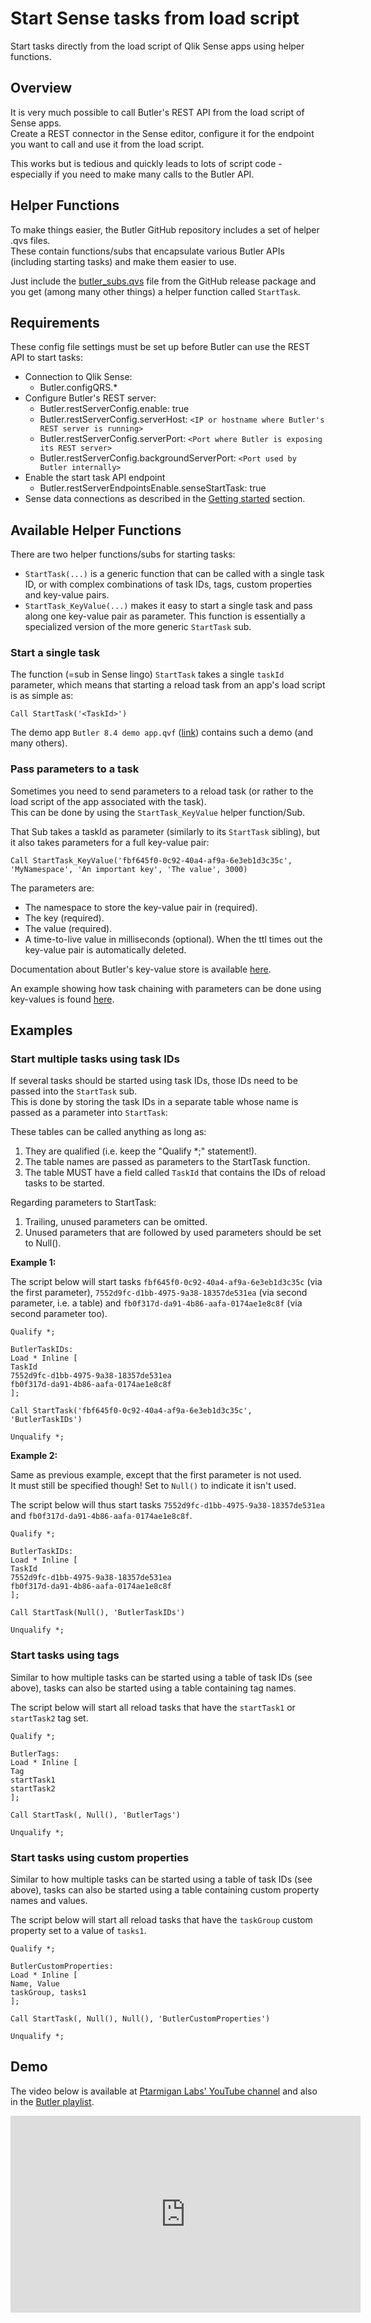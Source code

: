 # Start Sense tasks from load script

Start tasks directly from the load script of Qlik Sense apps using helper functions.

## Overview

It is very much possible to call Butler's REST API from the load script of Sense apps.  
Create a REST connector in the Sense editor, configure it for the endpoint you want to call and use it from the load script.

This works but is tedious and quickly leads to lots of script code - especially if you need to make many calls to the Butler API.

## Helper Functions

To make things easier, the Butler GitHub repository includes a set of helper .qvs files.  
These contain functions/subs that encapsulate various Butler APIs (including starting tasks) and make them easier to use.

Just include the [butler_subs.qvs](https://github.com/ptarmiganlabs/butler/blob/master/docs/sense_script/butler_subs.qvs) file from the GitHub release package and you get (among many other things) a helper function called `StartTask`.

## Requirements

These config file settings must be set up before Butler can use the REST API to start tasks:

- Connection to Qlik Sense:
  - Butler.configQRS.\*
- Configure Butler's REST server:
  - Butler.restServerConfig.enable: true
  - Butler.restServerConfig.serverHost: `<IP or hostname where Butler's REST server is running>`
  - Butler.restServerConfig.serverPort: `<Port where Butler is exposing its REST server>`
  - Butler.restServerConfig.backgroundServerPort: `<Port used by Butler internally>`
- Enable the start task API endpoint
  - Butler.restServerEndpointsEnable.senseStartTask: true
- Sense data connections as described in the [Getting started](/docs/getting-started/setup/data-connections) section.

## Available Helper Functions

There are two helper functions/subs for starting tasks:

- `StartTask(...)` is a generic function that can be called with a single task ID, or with complex combinations of task IDs, tags, custom properties and key-value pairs.
- `StartTask_KeyValue(...)` makes it easy to start a single task and pass along one key-value pair as parameter. This function is essentially a specialized version of the more generic `StartTask` sub.

### Start a single task

The function (=sub in Sense lingo) `StartTask` takes a single `taskId` parameter, which means that starting a reload task from an app's load script is as simple as:

```text
Call StartTask('<TaskId>')
```

The demo app `Butler 8.4 demo app.qvf` ([link](https://github.com/ptarmiganlabs/butler/tree/master/docs/sense_apps)) contains such a demo (and many others).

### Pass parameters to a task

Sometimes you need to send parameters to a reload task (or rather to the load script of the app associated with the task).  
This can be done by using the `StartTask_KeyValue` helper function/Sub.

That Sub takes a taskId as parameter (similarly to its `StartTask` sibling), but it also takes parameters for a full key-value pair:

```text
Call StartTask_KeyValue('fbf645f0-0c92-40a4-af9a-6e3eb1d3c35c', 'MyNamespace', 'An important key', 'The value', 3000)
```

The parameters are:

- The namespace to store the key-value pair in (required).
- The key (required).
- The value (required).
- A time-to-live value in milliseconds (optional). When the ttl times out the key-value pair is automatically deleted.

Documentation about Butler's key-value store is available [here](/docs/concepts/key-value/).

An example showing how task chaining with parameters can be done using key-values is found [here](/docs/examples/reload-chaining/).

## Examples

### Start multiple tasks using task IDs

If several tasks should be started using task IDs, those IDs need to be passed into the `StartTask` sub.  
This is done by storing the task IDs in a separate table whose name is passed as a parameter into `StartTask`:

These tables can be called anything as long as:

1. They are qualified (i.e. keep the "Qualify \*;" statement!).
2. The table names are passed as parameters to the StartTask function.
3. The table MUST have a field called `TaskId` that contains the IDs of reload tasks to be started.

Regarding parameters to StartTask:

1. Trailing, unused parameters can be omitted.
2. Unused parameters that are followed by used parameters should be set to Null().

**Example 1:**

The script below will start tasks `fbf645f0-0c92-40a4-af9a-6e3eb1d3c35c` (via the first parameter), `7552d9fc-d1bb-4975-9a38-18357de531ea` (via second parameter, i.e. a table) and `fb0f317d-da91-4b86-aafa-0174ae1e8c8f` (via second parameter too).

```text
Qualify *;

ButlerTaskIDs:
Load * Inline [
TaskId
7552d9fc-d1bb-4975-9a38-18357de531ea
fb0f317d-da91-4b86-aafa-0174ae1e8c8f
];

Call StartTask('fbf645f0-0c92-40a4-af9a-6e3eb1d3c35c', 'ButlerTaskIDs')

Unqualify *;
```

**Example 2:**

Same as previous example, except that the first parameter is not used.  
It must still be specified though! Set to `Null()` to indicate it isn't used.

The script below will thus start tasks `7552d9fc-d1bb-4975-9a38-18357de531ea` and `fb0f317d-da91-4b86-aafa-0174ae1e8c8f`.

```text
Qualify *;

ButlerTaskIDs:
Load * Inline [
TaskId
7552d9fc-d1bb-4975-9a38-18357de531ea
fb0f317d-da91-4b86-aafa-0174ae1e8c8f
];

Call StartTask(Null(), 'ButlerTaskIDs')

Unqualify *;
```

### Start tasks using tags

Similar to how multiple tasks can be started using a table of task IDs (see above), tasks can also be started using a table containing tag names.

The script below will start all reload tasks that have the `startTask1` or `startTask2` tag set.

```text
Qualify *;

ButlerTags:
Load * Inline [
Tag
startTask1
startTask2
];

Call StartTask(, Null(), 'ButlerTags')

Unqualify *;
```

### Start tasks using custom properties

Similar to how multiple tasks can be started using a table of task IDs (see above), tasks can also be started using a table containing custom property names and values.

The script below will start all reload tasks that have the `taskGroup` custom property set to a value of `tasks1`.

```text
Qualify *;

ButlerCustomProperties:
Load * Inline [
Name, Value
taskGroup, tasks1
];

Call StartTask(, Null(), Null(), 'ButlerCustomProperties')

Unqualify *;
```

## Demo

The video below is available at [Ptarmigan Labs' YouTube channel](https://www.youtube.com/channel/UCpQblhippq-KfWkXEEYFHTQ) and also in the [Butler playlist](https://www.youtube.com/playlist?list=PLUuyY5OOOsz3XX5YT2QEwa7dzaBT1kOCP).

<iframe width="560" height="315" src="https://www.youtube.com/embed/5m6FPRqhN14" title="YouTube video player" frameborder="0" allow="accelerometer; autoplay; clipboard-write; encrypted-media; gyroscope; picture-in-picture" allowfullscreen></iframe>
